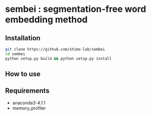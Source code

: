 sembei : segmentation-free word embedding method
===================================================


## Installation
```sh
git clone https://github.com/shimo-lab/sembei
cd sembei
python setup.py build && python setup.py install
```

## How to use



## Requirements

* anaconda3-4.1.1
* memory_profiler
